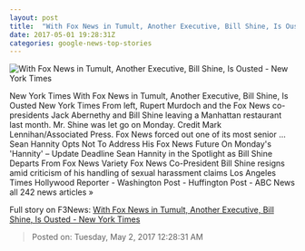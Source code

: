 ```yaml
---
layout: post
title:  "With Fox News in Tumult, Another Executive, Bill Shine, Is Ousted - New York Times"
date: 2017-05-01 19:28:31Z
categories: google-news-top-stories
---
```


![With Fox News in Tumult, Another Executive, Bill Shine, Is Ousted - New York Times](https://static01.nyt.com/images/2017/05/02/business/02SHINE/02SHINE-facebookJumbo.jpg)

New York Times With Fox News in Tumult, Another Executive, Bill Shine, Is Ousted New York Times From left, Rupert Murdoch and the Fox News co-presidents Jack Abernethy and Bill Shine leaving a Manhattan restaurant last month. Mr. Shine was let go on Monday. Credit Mark Lennihan/Associated Press. Fox News forced out one of its most senior ... Sean Hannity Opts Not To Address His Fox News Future On Monday's 'Hannity' – Update Deadline Sean Hannity in the Spotlight as Bill Shine Departs From Fox News Variety Fox News Co-President Bill Shine resigns amid criticism of his handling of sexual harassment claims Los Angeles Times Hollywood Reporter - Washington Post - Huffington Post - ABC News all 242 news articles »


Full story on F3News: [With Fox News in Tumult, Another Executive, Bill Shine, Is Ousted - New York Times](http://www.f3nws.com/n/QzfhSH)

> Posted on: Tuesday, May 2, 2017 12:28:31 AM
